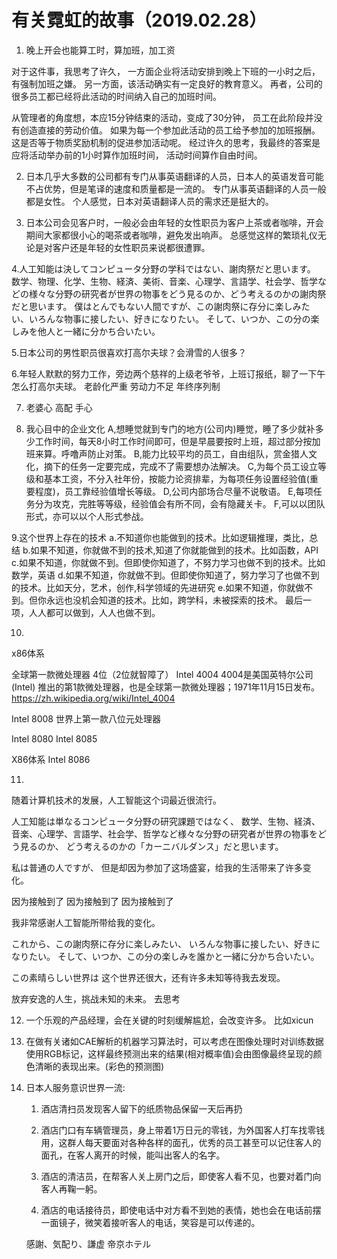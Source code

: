 # 有关霓虹的故事（2019.02.28）
1. 晚上开会也能算工时，算加班，加工资

对于这件事，我思考了许久，
一方面企业将活动安排到晚上下班的一小时之后，有强制加班之嫌。
另一方面，该活动确实有一定良好的教育意义。
再者，公司的很多员工都已经将此活动的时间纳入自己的加班时间。

从管理者的角度想，本应15分钟结束的活动，变成了30分钟，
员工在此阶段并没有创造直接的劳动价值。
如果为每一个参加此活动的员工给予参加的加班报酬。
这是否等于物质奖励机制的促进参加活动呢。
经过许久的思考，我最终的答案是应将活动举办前的1小时算作加班时间，
活动时间算作自由时间。

2. 日本几乎大多数的公司都有专门从事英语翻译的人员，日本人的英语发音可能不占优势，但是笔译的速度和质量都是一流的。
专门从事英语翻译的人员一般都是女性。
个人感觉，日本对英语翻译人员的需求还是挺大的。

3. 日本公司会见客户时，一般必会由年轻的女性职员为客户上茶或者咖啡，开会期间大家都很小心的喝茶或者咖啡，避免发出响声。
总感觉这样的繁琐礼仪无论是对客户还是年轻的女性职员来说都很遭罪。
 
4.人工知能は決してコンピュータ分野の学科ではない、謝肉祭だと思います。
数学、物理、化学、生物、経済、美術、音楽、心理学、言語学、社会学、哲学などの様々な分野の研究者が世界の物事をどう見るのか、どう考えるのかの謝肉祭だと思います。
僕はとんでもない人間ですが、この謝肉祭に存分に楽しみたい、いろんな物事に接したい、好きになりたい。
そして、いつか、この分の楽しみを他人と一緒に分かち合いたい。

5.日本公司的男性职员很喜欢打高尔夫球？会滑雪的人很多？

6.年轻人默默的努力工作，旁边两个慈祥的上级老爷爷，上班订报纸，聊了一下午怎么打高尔夫球。
老龄化严重
劳动力不足
年终序列制

7. 老婆心
   高配
   手心

8. 我心目中的企业文化
A,想睡觉就到专门的地方(公司内)睡觉，睡了多少就补多少工作时间，每天8小时工作时间即可，但是早晨要按时上班，超过部分按加班来算。呼噜声防止对策。
B,能力比较平均的员工，自由组队，赏金猎人文化，摘下的任务一定要完成，完成不了需要想办法解决。
C,为每个员工设立等级和基本工资，不分入社年份，按能力论资排辈，为每项任务设置经验值(重要程度)，员工靠经验值增长等级。
D,公司内部场合尽量不说敬语。
E,每项任务分为攻克，完胜等等级，经验值会有所不同，会有隐藏关卡。
F,可以以团队形式，亦可以以个人形式参战。


9.这个世界上存在的技术
a.不知道你也能做到的技术。比如逻辑推理，类比，总结
b.如果不知道，你就做不到的技术,知道了你就能做到的技术。比如函数，API
c.如果不知道，你就做不到。但即使你知道了，不努力学习也做不到的技术。比如数学，英语
d.如果不知道，你就做不到。但即使你知道了，努力学习了也做不到的技术。比如天分，艺术，创作,科学领域的先进研究
e.如果不知道，你就做不到。但你永远也没机会知道的技术。比如，跨学科，未被探索的技术。
最后一项，人人都可以做到，人人也做不到。



10.
x86体系

全球第一款微处理器 4位（2位就智障了） Intel 4004
4004是美国英特尔公司 (Intel) 推出的第1款微处理器，也是全球第一款微处理器；1971年11月15日发布。
https://zh.wikipedia.org/wiki/Intel_4004

Intel 8008
世界上第一款八位元处理器

Intel 8080
Intel 8085

X86体系
Intel 8086







11.
随着计算机技术的发展，人工智能这个词最近很流行。

人工知能は単なるコンピュータ分野の研究課題ではなく、
数学、生物、経済、音楽、心理学、言語学、社会学、哲学など様々な分野の研究者が世界の物事をどう見るのか、
どう考えるのかの「カーニバルダンス」だと思います。
 
私は普通の人ですが、
但是却因为参加了这场盛宴，给我的生活带来了许多变化。

因为接触到了
因为接触到了
因为接触到了

我非常感谢人工智能所带给我的变化。

これから、この謝肉祭に存分に楽しみたい、
いろんな物事に接したい、好きになりたい。 
そして、いつか、この分の楽しみを誰かと一緒に分かち合いたい。

この素晴らしい世界は
这个世界还很大，还有许多未知等待我去发现。

放弃安逸的人生，挑战未知的未来。
去思考

12. 一个乐观的产品经理，会在关键的时刻缓解尴尬，会改变许多。
    比如xicun
    
13. 在做有关诸如CAE解析的机器学习算法时，可以考虑在图像处理时对训练数据使用RGB标记，这样最终预测出来的结果(相对概率值)会由图像最终呈现的颜色清晰的表现出来。(彩色的预测图)


14. 日本人服务意识世界一流:

     1. 酒店清扫员发现客人留下的纸质物品保留一天后再扔
     
     2. 酒店门口有车辆管理员，身上带着1万日元的零钱，为外国客人打车找零钱用，这群人每天要面对各种各样的面孔，优秀的员工甚至可以记住客人的面孔，在客人离开的时候，能叫出客人的名字。
     
     3. 酒店的清洁员，在帮客人关上房门之后，即使客人看不见，也要对着门向客人再鞠一躬。
     
     4. 酒店的电话接待员，即使电话中对方看不到她的表情，她也会在电话前摆一面镜子，微笑着接听客人的电话，笑容是可以传递的。
     
     感謝、気配り、謙虚
     帝京ホテル

















